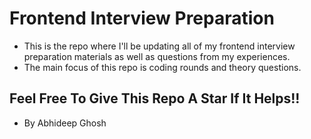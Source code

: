 # Frontend Interview Preparation
- This is the repo where I'll be updating all of my frontend interview preparation materials as well as questions from my experiences.
- The main focus of this repo is coding rounds and theory questions.

## Feel Free To Give This Repo A Star If It Helps!!
 - By Abhideep Ghosh